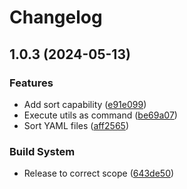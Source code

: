 # Changelog

## 1.0.3 (2024-05-13)


### Features

* Add sort capability ([e91e099](https://github.com/j-mastr/patch-utils/commit/e91e099a4e0e8ad3a66755724ae551ea456b888e))
* Execute utils as command ([be69a07](https://github.com/j-mastr/patch-utils/commit/be69a07b4d350eb96cba9a2395221336938c63d0))
* Sort YAML files ([aff2565](https://github.com/j-mastr/patch-utils/commit/aff256582ddafb686555cb15a0c4df02f07c01ef))


### Build System

* Release to correct scope ([643de50](https://github.com/j-mastr/patch-utils/commit/643de501756e4f4b285a4fe0cff265b1bb242526))
